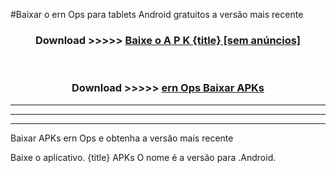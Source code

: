 #Baixar o ern Ops   para tablets Android gratuitos a versão mais recente


<div align="center">
<h3>Download >>>>> <a href="https://pt-web.web.app/?pt= {title}">Baixe o A P K {title} [sem anúncios]</a></h3><br>

<h3>Download >>>>> <a href="https://pt-web.web.app/?pt= {title}">ern Ops  Baixar APKs</a></h3>
</div>

----------------------------------------------------------

----------------------------------------------------------

----------------------------------------------------------

Baixar APKs ern Ops  e obtenha a versão mais recente

Baixe o aplicativo. {title} APKs O nome é a versão para .Android.


